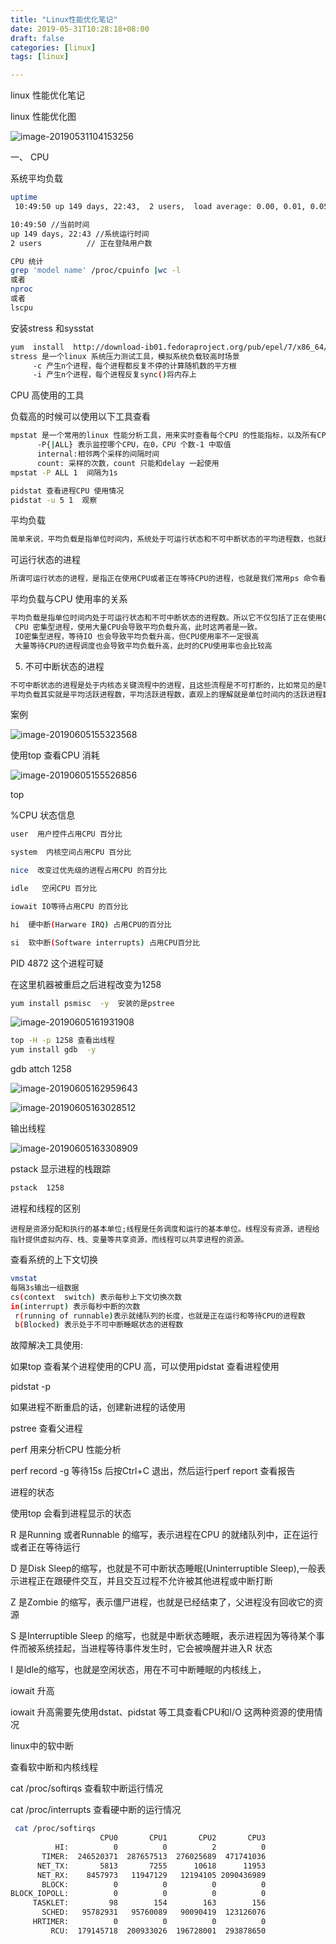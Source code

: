 ```yaml
---
title: "Linux性能优化笔记"
date: 2019-05-31T10:28:18+08:00
draft: false  
categories: [linux]
tags: [linux]

---
```


linux 性能优化笔记

<!--more-->



linux 性能优化图

![image-20190531104153256](https://xing-blog.oss-cn-beijing.aliyuncs.com/2019-05-31-024153.png)

一、 CPU 

系统平均负载

```bash
uptime
 10:49:50 up 149 days, 22:43,  2 users,  load average: 0.00, 0.01, 0.05

10:49:50 //当前时间
up 149 days, 22:43 //系统运行时间
2 users          // 正在登陆用户数

CPU 统计
grep 'model name' /proc/cpuinfo |wc -l
或者
nproc
或者
lscpu 
```

安装stress 和sysstat

```bash
yum  install  http://download-ib01.fedoraproject.org/pub/epel/7/x86_64/Packages/s/stress-1.0.4-16.el7.x86_64.rpm
stress 是一个linux 系统压力测试工具，模拟系统负载较高时场景
     -c 产生n个进程，每个进程都反复不停的计算随机数的平方根
     -i 产生n个进程，每个进程反复sync()将内存上
```

CPU 高使用的工具

负载高的时候可以使用以下工具查看

```bash
mpstat 是一个常用的linux 性能分析工具，用来实时查看每个CPU 的性能指标，以及所有CPU 的平均指标
      -P{|ALL} 表示监控哪个CPU，在0，CPU 个数-1 中取值
      internal:相邻两个采样的间隔时间
      count: 采样的次数，count 只能和delay 一起使用      
mpstat -P ALL 1  间隔为1s 

pidstat 查看进程CPU 使用情况
pidstat -u 5 1  观察

```

平均负载

```bash
简单来说，平均负载是指单位时间内，系统处于可运行状态和不可中断状态的平均进程数，也就是平均活跃进程数，它和CPU使用率并没有直接关系
```



可运行状态的进程

```bash
所谓可运行状态的进程，是指正在使用CPU或者正在等待CPU的进程，也就是我们常用ps 命令看到的，处于R 状态(Running或者Runnable)的进程
```



平均负载与CPU 使用率的关系

```bash
平均负载是指单位时间内处于可运行状态和不可中断状态的进程数。所以它不仅包括了正在使用CPU的进程，好包括等待CPU和等待IO的进程。而CPU使用率，是单位时间内CPU繁忙情况的统计，跟平均负载并不一定完全对应，比如：
​ CPU 密集型进程，使用大量CPU会导致平均负载升高，此时这两者是一致。
​ IO密集型进程，等待IO 也会导致平均负载升高，但CPU使用率不一定很高
​ 大量等待CPU的进程调度也会导致平均负载升高，此时的CPU使用率也会比较高         
```

5. 不可中断状态的进程

```bash
不可中断状态的进程是处于内核态关键流程中的进程，且这些流程是不可打断的，比如常见的是等待硬件设备的IO响应，也就是我们在ps命令中看到的D 状态的进程。比如当一个进程向磁盘写数据时，为了保证数据的一致性，在得到磁盘回复前，它是不能被其他进程中断打断的，这时进程就处于不可中断状态。所以，不可中断状态实际是系统对进程和硬件设备的一种保护机制。
平均负载其实就是平均活跃进程数，平均活跃进程数，直观上的理解就是单位时间内的活跃进程数，但它实际上是活跃进程数的指数衰减平均值。那么最理想的，就是每个CPU上都刚好运行着一个进程，这样每个CPU 都得到充分利用，
```

案例

![image-20190605155323568](https://xing-blog.oss-cn-beijing.aliyuncs.com/2019-06-05-075324.png)

使用top 查看CPU 消耗 

![image-20190605155526856](https://xing-blog.oss-cn-beijing.aliyuncs.com/2019-06-05-075526.png)

top  

%CPU 状态信息

```bash
user  用户控件占用CPU 百分比

system  内核空间占用CPU 百分比

nice  改变过优先级的进程占用CPU 的百分比

idle   空闲CPU 百分比

iowait IO等待占用CPU 的百分比

hi  硬中断(Harware IRQ) 占用CPU的百分比

si  软中断(Software interrupts) 占用CPU百分比
```

PID  4872 这个进程可疑 

在这里机器被重启之后进程改变为1258  

```bash
yum install psmisc  -y  安装的是pstree  
```

![image-20190605161931908](https://xing-blog.oss-cn-beijing.aliyuncs.com/2019-06-05-081932.png)

```bash
top -H -p 1258 查看出线程 
yum install gdb  -y
```

gdb attch  1258

![image-20190605162959643](https://xing-blog.oss-cn-beijing.aliyuncs.com/2019-06-05-083000.png)

![image-20190605163028512](https://xing-blog.oss-cn-beijing.aliyuncs.com/2019-06-05-083029.png)

输出线程

![image-20190605163308909](https://xing-blog.oss-cn-beijing.aliyuncs.com/2019-06-05-083309.png)

pstack  显示进程的栈跟踪

```bash
pstack  1258
```

进程和线程的区别

```
进程是资源分配和执行的基本单位;线程是任务调度和运行的基本单位。线程没有资源，进程给指针提供虚拟内存、栈、变量等共享资源，而线程可以共享进程的资源。 
```

查看系统的上下文切换

```bash
vmstat
每隔3s输出一组数据
cs(context  switch) 表示每秒上下文切换次数
in(interrupt) 表示每秒中断的次数
 r(running of runnable)表示就绪队列的长度，也就是正在运行和等待CPU的进程数
 b(Blocked) 表示处于不可中断睡眠状态的进程数
```

故障解决工具使用:

如果top 查看某个进程使用的CPU 高，可以使用pidstat 查看进程使用

pidstat   -p  

如果进程不断重启的话，创建新进程的话使用

pstree  查看父进程

perf 用来分析CPU 性能分析 

perf   record  -g   等待15s  后按Ctrl+C 退出，然后运行perf   report 查看报告

进程的状态

使用top 会看到进程显示的状态

R 是Running 或者Runnable 的缩写，表示进程在CPU 的就绪队列中，正在运行或者正在等待运行

D 是Disk Sleep的缩写，也就是不可中断状态睡眠(Uninterruptible Sleep),一般表示进程正在跟硬件交互，并且交互过程不允许被其他进程或中断打断

Z  是Zombie 的缩写，表示僵尸进程，也就是已经结束了，父进程没有回收它的资源

S 是Interruptible Sleep 的缩写，也就是中断状态睡眠，表示进程因为等待某个事件而被系统挂起，当进程等待事件发生时，它会被唤醒并进入R 状态

I 是ldle的缩写，也就是空闲状态，用在不可中断睡眠的内核线上，



iowait 升高

iowait 升高需要先使用dstat、pidstat 等工具查看CPU和I/O 这两种资源的使用情况 



linux中的软中断

查看软中断和内核线程 

cat /proc/softirqs   查看软中断运行情况

cat /proc/interrupts  查看硬中断的运行情况

```bash
 cat /proc/softirqs 
                    CPU0       CPU1       CPU2       CPU3       
          HI:          0          0          2          0
       TIMER:  246520371  287657513  276025689  471741036
      NET_TX:       5813       7255      10618      11953
      NET_RX:    8457973   11947129   12194105 2090436989
       BLOCK:          0          0          0          0
BLOCK_IOPOLL:          0          0          0          0
     TASKLET:         98        154        163        156
       SCHED:   95782931   95760089   90090419  123126076
     HRTIMER:          0          0          0          0
         RCU:  179145718  200933026  196728001  293878650
```



 



